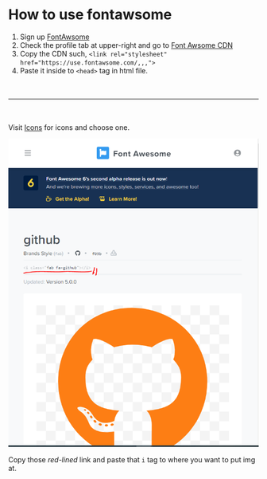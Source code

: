 # How to use fontawsome

1. Sign up [FontAwsome](https://fontawesome.com/)
2. Check the profile tab at upper-right and go to [Font Awsome CDN](https://fontawesome.com/account/cdn)
3. Copy the CDN such, `<link rel="stylesheet" href="https://use.fontawsome.com/,,,">`
4. Paste it inside to `<head>` tag in html file.  
   </br></br>

---

</br></br>
Visit [Icons](https://fontawesome.com/icons?d=gallery) for icons and choose one.

![pic](./example.PNG)

Copy those _red-lined_ link and paste that `i` tag to where you want to put img at.
